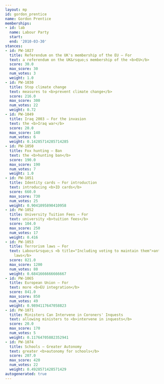 ```yaml
---
layout: mp
id: gordon_prentice
name: Gordon Prentice
memberships:
- id: lab
  name: Labour Party
  start: 
  end: '2010-03-30'
stances:
- id: PW-1027
  title: Referendum on the UK's membership of the EU — For
  text: a referendum on the UK&rsquo;s membership of the <b>EU</b>
  score: 30.0
  max_score: 30
  num_votes: 3
  weight: 1.0
- id: PW-1030
  title: Stop climate change
  text: measures to <b>prevent climate change</b>
  score: 216.0
  max_score: 300
  num_votes: 22
  weight: 0.72
- id: PW-1049
  title: Iraq 2003 — For the invasion
  text: the <b>Iraq war</b>
  score: 20.0
  max_score: 140
  num_votes: 6
  weight: 0.14285714285714285
- id: PW-1050
  title: Fox hunting — Ban
  text: the <b>hunting ban</b>
  score: 190.0
  max_score: 190
  num_votes: 7
  weight: 1.0
- id: PW-1051
  title: Identity cards — For introduction
  text: introducing <b>ID cards</b>
  score: 660.0
  max_score: 730
  num_votes: 25
  weight: 0.9041095890410958
- id: PW-1052
  title: University Tuition Fees — For
  text: university <b>tuition fees</b>
  score: 104.0
  max_score: 250
  num_votes: 17
  weight: 0.416
- id: PW-1053
  title: Terrorism laws — For
  text: Labour&rsquo;s <b title="Including voting to maintain them">anti-terrorism
    laws</b>
  score: 821.0
  max_score: 1200
  num_votes: 80
  weight: 0.6841666666666667
- id: PW-1065
  title: European Union — For
  text: more <b>EU integration</b>
  score: 841.0
  max_score: 850
  num_votes: 49
  weight: 0.9894117647058823
- id: PW-1071
  title: Ministers Can Intervene in Coroners' Inquests
  text: allowing ministers to <b>intervene in inquests</b>
  score: 20.0
  max_score: 170
  num_votes: 5
  weight: 0.11764705882352941
- id: PW-1074
  title: Schools — Greater Autonomy
  text: greater <b>autonomy for schools</b>
  score: 207.0
  max_score: 420
  num_votes: 22
  weight: 0.4928571428571429
autogenerated: true
---
```


